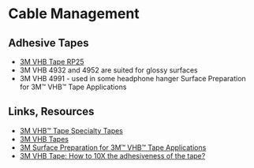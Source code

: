 # Cable Management

## Adhesive Tapes
* [3M VHB Tape RP25](https://www.amazon.com/dp/B007Y7DV4E/?tag=headphonesty0420-20)
* 3M VHB 4932 and 4952 are suited for glossy surfaces
* 3M VHB 4991 - used in some headphone hanger
Surface Preparation for	
3M™ VHB™ Tape Applications

## Links, Resources
* [3M VHB™ Tape Specialty Tapes](https://multimedia.3m.com/mws/media/986695O/3m-vhb-tape-specialty-tapes.pdf)
* [3M VHB Tapes](http://jvconverting.com/very-high-bond-3m-vhb-and-ultra-high-bond-jvcc-uhb-tapes/)
* [3M Surface Preparation for 3M™ VHB™ Tape Applications](http://solutions.3mindia.co.in/3MContentRetrievalAPI/BlobServlet?locale=en_IN&lmd=1257400213000&assetId=1180621425284&assetType=MMM_Image&blobAttribute=ImageFile)
* [3M VHB Tape: How to 10X the adhesiveness of the tape?](https://www.headphonesty.com/2017/06/how-to-10x-3m-vhb-tape-adhesiveness/)